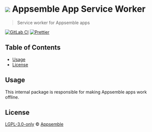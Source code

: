 # ![](https://gitlab.com/appsemble/appsemble/-/raw/0.30.10/config/assets/logo.svg) Appsemble App Service Worker

> Service worker for Appsemble apps

[![GitLab CI](https://gitlab.com/appsemble/appsemble/badges/0.30.10/pipeline.svg)](https://gitlab.com/appsemble/appsemble/-/releases/0.30.10)
[![Prettier](https://img.shields.io/badge/code_style-prettier-ff69b4.svg)](https://prettier.io)

## Table of Contents

- [Usage](#usage)
- [License](#license)

## Usage

This internal package is responsible for making Appsemble apps work offline.

## License

[LGPL-3.0-only](https://gitlab.com/appsemble/appsemble/-/blob/0.30.10/LICENSE.md) ©
[Appsemble](https://appsemble.com)
